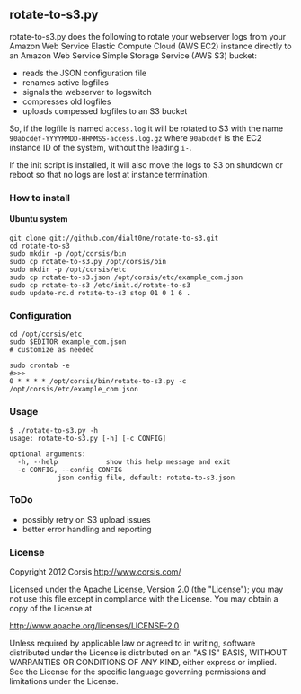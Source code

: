 ## rotate-to-s3.py

rotate-to-s3.py does the following to rotate your webserver logs from your
Amazon Web Service Elastic Compute Cloud (AWS EC2) instance directly to
an Amazon Web Service Simple Storage Service (AWS S3) bucket:

* reads the JSON configuration file
* renames active logfiles
* signals the webserver to logswitch
* compresses old logfiles
* uploads compessed logfiles to an S3 bucket

So, if the logfile is named `access.log` it will be rotated to S3 with
the name `90abcdef-YYYYMMDD-HHMMSS-access.log.gz` where `90abcdef` is the
EC2 instance ID of the system, without the leading `i-`.

If the init script is installed, it will also move the logs to S3 on
shutdown or reboot so that no logs are lost at instance termination.

### How to install

#### Ubuntu system

	git clone git://github.com/dialt0ne/rotate-to-s3.git
	cd rotate-to-s3
	sudo mkdir -p /opt/corsis/bin
	sudo cp rotate-to-s3.py /opt/corsis/bin
	sudo mkdir -p /opt/corsis/etc
	sudo cp rotate-to-s3.json /opt/corsis/etc/example_com.json
	sudo cp rotate-to-s3 /etc/init.d/rotate-to-s3
	sudo update-rc.d rotate-to-s3 stop 01 0 1 6 .

### Configuration

	cd /opt/corsis/etc
	sudo $EDITOR example_com.json
	# customize as needed

	sudo crontab -e
	#>>>
	0 * * * * /opt/corsis/bin/rotate-to-s3.py -c /opt/corsis/etc/example_com.json

### Usage

	$ ./rotate-to-s3.py -h
	usage: rotate-to-s3.py [-h] [-c CONFIG]

	optional arguments:
	  -h, --help            show this help message and exit
	  -c CONFIG, --config CONFIG
				json config file, default: rotate-to-s3.json

### ToDo

* possibly retry on S3 upload issues
* better error handling and reporting

### License

Copyright 2012 Corsis
http://www.corsis.com/

Licensed under the Apache License, Version 2.0 (the "License");
you may not use this file except in compliance with the License.
You may obtain a copy of the License at

http://www.apache.org/licenses/LICENSE-2.0

Unless required by applicable law or agreed to in writing, software
distributed under the License is distributed on an "AS IS" BASIS,
WITHOUT WARRANTIES OR CONDITIONS OF ANY KIND, either express or implied.
See the License for the specific language governing permissions and
limitations under the License.

